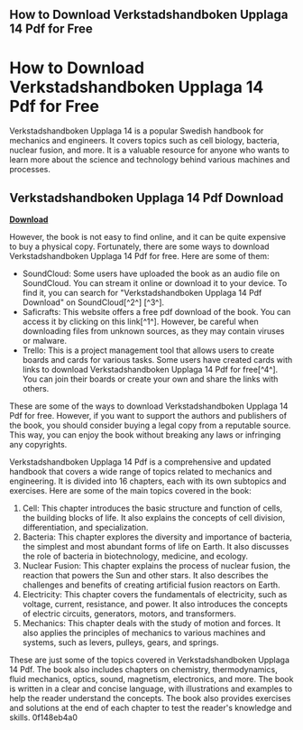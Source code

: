 ## How to Download Verkstadshandboken Upplaga 14 Pdf for Free

  
# How to Download Verkstadshandboken Upplaga 14 Pdf for Free
 
Verkstadshandboken Upplaga 14 is a popular Swedish handbook for mechanics and engineers. It covers topics such as cell biology, bacteria, nuclear fusion, and more. It is a valuable resource for anyone who wants to learn more about the science and technology behind various machines and processes.
 
## Verkstadshandboken Upplaga 14 Pdf Download


[**Download**](https://www.google.com/url?q=https%3A%2F%2Ftlniurl.com%2F2tKG3o&sa=D&sntz=1&usg=AOvVaw0DT4qPRlDW8j9QFwfivZyo)

 
However, the book is not easy to find online, and it can be quite expensive to buy a physical copy. Fortunately, there are some ways to download Verkstadshandboken Upplaga 14 Pdf for free. Here are some of them:
 
- SoundCloud: Some users have uploaded the book as an audio file on SoundCloud. You can stream it online or download it to your device. To find it, you can search for "Verkstadshandboken Upplaga 14 Pdf Download" on SoundCloud[^2^] [^3^].
- Saficrafts: This website offers a free pdf download of the book. You can access it by clicking on this link[^1^]. However, be careful when downloading files from unknown sources, as they may contain viruses or malware.
- Trello: This is a project management tool that allows users to create boards and cards for various tasks. Some users have created cards with links to download Verkstadshandboken Upplaga 14 Pdf for free[^4^]. You can join their boards or create your own and share the links with others.

These are some of the ways to download Verkstadshandboken Upplaga 14 Pdf for free. However, if you want to support the authors and publishers of the book, you should consider buying a legal copy from a reputable source. This way, you can enjoy the book without breaking any laws or infringing any copyrights.
  
Verkstadshandboken Upplaga 14 Pdf is a comprehensive and updated handbook that covers a wide range of topics related to mechanics and engineering. It is divided into 16 chapters, each with its own subtopics and exercises. Here are some of the main topics covered in the book:

1. Cell: This chapter introduces the basic structure and function of cells, the building blocks of life. It also explains the concepts of cell division, differentiation, and specialization.
2. Bacteria: This chapter explores the diversity and importance of bacteria, the simplest and most abundant forms of life on Earth. It also discusses the role of bacteria in biotechnology, medicine, and ecology.
3. Nuclear Fusion: This chapter explains the process of nuclear fusion, the reaction that powers the Sun and other stars. It also describes the challenges and benefits of creating artificial fusion reactors on Earth.
4. Electricity: This chapter covers the fundamentals of electricity, such as voltage, current, resistance, and power. It also introduces the concepts of electric circuits, generators, motors, and transformers.
5. Mechanics: This chapter deals with the study of motion and forces. It also applies the principles of mechanics to various machines and systems, such as levers, pulleys, gears, and springs.

These are just some of the topics covered in Verkstadshandboken Upplaga 14 Pdf. The book also includes chapters on chemistry, thermodynamics, fluid mechanics, optics, sound, magnetism, electronics, and more. The book is written in a clear and concise language, with illustrations and examples to help the reader understand the concepts. The book also provides exercises and solutions at the end of each chapter to test the reader's knowledge and skills.
 0f148eb4a0
